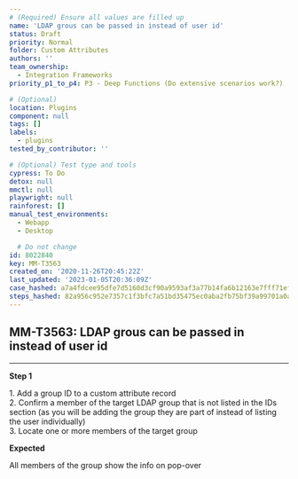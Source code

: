```yaml
---
# (Required) Ensure all values are filled up
name: 'LDAP grous can be passed in instead of user id'
status: Draft
priority: Normal
folder: Custom Attributes
authors: ''
team_ownership:
  - Integration Frameworks
priority_p1_to_p4: P3 - Deep Functions (Do extensive scenarios work?)

# (Optional)
location: Plugins
component: null
tags: []
labels:
  - plugins
tested_by_contributor: ''

# (Optional) Test type and tools
cypress: To Do
detox: null
mmctl: null
playwright: null
rainforest: []
manual_test_environments:
  - Webapp
  - Desktop

  # Do not change
id: 8022840
key: MM-T3563
created_on: '2020-11-26T20:45:22Z'
last_updated: '2023-01-05T20:36:09Z'
case_hashed: a7a4fdcee95dfe7d5160d3cf90a9593af3a77b14fa6b12163e7fff71ef587fbb2f4a4feee3c3b3c79c36a206811c746e
steps_hashed: 82a956c952e7357c1f3bfc7a51bd35475ec0aba2fb75bf39a99701a0ac5c3e8a77c7cafd7378a88662060690fe192545
---
```


<!-- (Auto-generated) Based on frontmatter's "key" and "name" -->

## MM-T3563: LDAP grous can be passed in instead of user id

---

**Step 1**

1\. Add a group ID to a custom attribute record\
2\. Confirm a member of the target LDAP group that is not listed in the IDs section (as you will be adding the group they are part of instead of listing the user individually)\
3\. Locate one or more members of the target group

**Expected**

All members of the group show the info on pop-over
